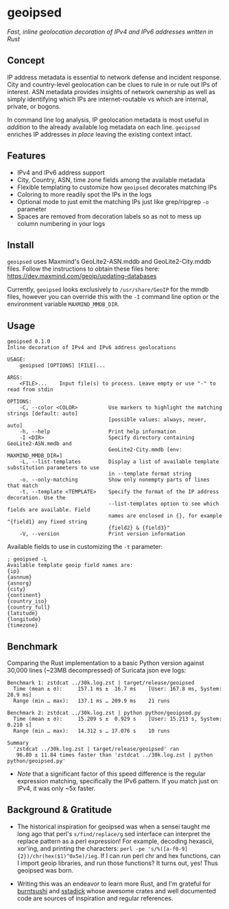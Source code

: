 # geoipsed

*Fast, inline geolocation decoration of IPv4 and IPv6 addresses written in Rust*

## Concept

IP address metadata is essential to network defense and incident response. City and country-level geolocation can be clues to rule in or rule out IPs of interest. ASN metadata provides insights of network ownership as well as simply identifying which IPs are internet-routable vs which are internal, private, or bogons.

In command line log analysis, IP geolocation metadata is most useful in *addition* to the already available log metadata on each line. `geoipsed` enriches IP addresses *in place* leaving the existing context intact. 

## Features
* IPv4 and IPv6 address support
* City, Country, ASN, time zone fields among the available metadata
* Flexible templating to customize how `geoipsed` decorates matching IPs
* Coloring to more readily spot the IPs in the logs
* Optional mode to just emit the matching IPs just like grep/ripgrep `-o` parameter
* Spaces are removed from decoration labels so as not to mess up column numbering in your logs

## Install

`geoipsed` uses Maxmind's GeoLite2-ASN.mddb and GeoLite2-City.mddb files. Follow the instructions to obtain these files here: https://dev.maxmind.com/geoip/updating-databases

Currently, `geoipsed` looks exclusively to `/usr/share/GeoIP` for the mmdb files, however you can override this with the `-I` command line option or the environment variable `MAXMIND_MMDB_DIR`.

## Usage

```
geoipsed 0.1.0
Inline decoration of IPv4 and IPv6 address geolocations

USAGE:
    geoipsed [OPTIONS] [FILE]...

ARGS:
    <FILE>...    Input file(s) to process. Leave empty or use "-" to read from stdin

OPTIONS:
    -C, --color <COLOR>          Use markers to highlight the matching strings [default: auto]
                                 [possible values: always, never, auto]
    -h, --help                   Print help information
    -I <DIR>                     Specify directory containing GeoLite2-ASN.mmdb and
                                 GeoLite2-City.mmdb [env: MAXMIND_MMDB_DIR=]
    -L, --list-templates         Display a list of available template substitution parameters to use
                                 in --template format string
    -o, --only-matching          Show only nonempty parts of lines that match
    -t, --template <TEMPLATE>    Specify the format of the IP address decoration. Use the
                                 --list-templates option to see which fields are available. Field
                                 names are enclosed in {}, for example "{field1} any fixed string
                                 {field2} & {field3}"
    -V, --version                Print version information
```

Available fields to use in customizing the `-t` parameter:

```
; geoipsed -L
Available template geoip field names are:
{ip}
{asnnum}
{asnorg}
{city}
{continent}
{country_iso}
{country_full}
{latitude}
{longitude}
{timezone}
```

## Benchmark
Comparing the Rust implementation to a basic Python version against 30,000 lines (~23MB decompressed) of Suricata json eve logs:

```
Benchmark 1: zstdcat ../30k.log.zst | target/release/geoipsed
  Time (mean ± σ):     157.1 ms ±  16.7 ms    [User: 167.8 ms, System: 28.9 ms]
  Range (min … max):   137.1 ms … 209.9 ms    21 runs
 
Benchmark 2: zstdcat ../30k.log.zst | python python/geoipsed.py
  Time (mean ± σ):     15.209 s ±  0.929 s    [User: 15.213 s, System: 0.210 s]
  Range (min … max):   14.312 s … 17.076 s    10 runs
 
Summary
  'zstdcat ../30k.log.zst | target/release/geoipsed' ran
   96.80 ± 11.84 times faster than 'zstdcat ../30k.log.zst | python python/geoipsed.py'
```

* *Note* that a significant factor of this speed difference is the regular expression matching, specifically the IPv6 pattern. If you match just on IPv4, it was only ~5x faster.

## Background & Gratitude
* The historical inspiration for geoipsed was when a sensei taught me long ago that perl's `s/find/replace/g` sed interface can interpret the replace pattern as a perl expression! For example, decoding hexascii, xor'ing, and printing the characters: `perl -pe 's/%([a-f0-9]{2})/chr(hex($1)^0x5e)/ieg`. If I can run perl chr and hex functions, can I import geoip libraries, and run those functions? It turns out, yes! Thus geoipsed was born.

* Writing this was an endeavor to learn more Rust, and I'm grateful for [burntsushi](https://github.com/burntsushi) and [sstadick](https://github.com/sstadick) whose awesome crates and well documented code are sources of inspiration and regular references.
